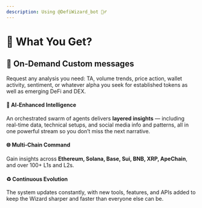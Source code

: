 ```yaml
---
description: Using @DefiWizard_bot 🧙‍♂️
---
```


# 🧞 What You Get?

## **🧠 On‑Demand Custom messages**

Request any analysis you need: TA, volume trends, price action, wallet activity, sentiment, or whatever alpha you seek for established tokens as well as emerging DeFi and DEX.

#### 🤖 AI‑Enhanced Intelligence

An orchestrated swarm of agents delivers **layered insights** — including real-time data, technical setups, and social media info and patterns, all in one powerful stream so you don’t miss the next narrative.

#### 🌐 Multi‑Chain Command

Gain insights across **Ethereum, Solana, Base, Sui, BNB, XRP, ApeChain**, and over 100+ L1s and L2s.

#### ♻️ Continuous Evolution

The system updates constantly, with new tools, features, and APIs added to keep the Wizard sharper and faster than everyone else can be.

